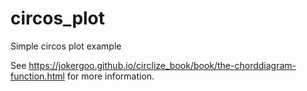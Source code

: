 # circos_plot
Simple circos plot example

See https://jokergoo.github.io/circlize_book/book/the-chorddiagram-function.html for more information.
